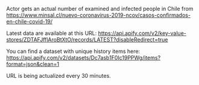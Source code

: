 Actor gets an actual number of examined and infected people in Chile from https://www.minsal.cl/nuevo-coronavirus-2019-ncov/casos-confirmados-en-chile-covid-19/

Latest data are available at this URL: https://api.apify.com/v2/key-value-stores/ZDTAFJfflAroBtXtO/records/LATEST?disableRedirect=true

You can find a dataset with unique history items here: https://api.apify.com/v2/datasets/Dc7asb1F0Ic19PPWg/items?format=json&clean=1

URL is being actualized every 30 minutes.